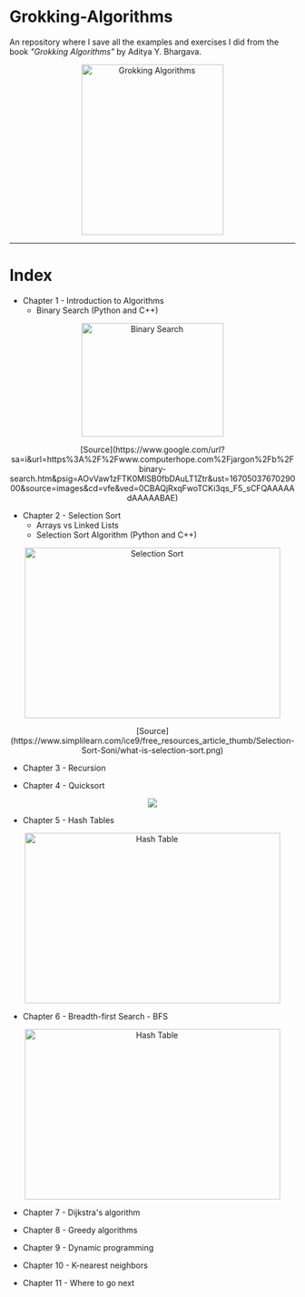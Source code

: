 # Grokking-Algorithms
 An repository where I save all the examples and exercises I did from the book *"Grokking Algorithms"* by Aditya Y. Bhargava.

<p align="center">
<img src="https://m.media-amazon.com/images/I/91p7WLtvCAL.jpg" alt="Grokking Algorithms" style="height: 300px; width:250px;"/>
</p>

---
# Index

* Chapter 1 - Introduction to Algorithms
	- Binary Search (Python and C++)

<p align="center">
<img src="https://www.computerhope.com/jargon/b/binary-search.jpg" alt="Binary Search" style="height: 200px; width:250px;"/>
</p>

<center> [Source](https://www.google.com/url?sa=i&url=https%3A%2F%2Fwww.computerhope.com%2Fjargon%2Fb%2Fbinary-search.htm&psig=AOvVaw1zFTK0MlSB0fbDAuLT1Ztr&ust=1670503767029000&source=images&cd=vfe&ved=0CBAQjRxqFwoTCKi3qs_F5_sCFQAAAAAdAAAAABAE) </center>

* Chapter 2 - Selection Sort
	- Arrays vs Linked Lists
	- Selection Sort Algorithm (Python and C++)

<p align="center">
<img src="https://www.simplilearn.com/ice9/free_resources_article_thumb/Selection-Sort-Soni/what-is-selection-sort.png" alt="Selection Sort" style="height: 300px; width:450px;"/>
</p>

<center> [Source](https://www.simplilearn.com/ice9/free_resources_article_thumb/Selection-Sort-Soni/what-is-selection-sort.png)</center>

* Chapter 3 - Recursion

* Chapter 4 - Quicksort

<p align="center">
<img src="https://favtutor.com/resources/images/uploads/mceu_46432632011643441346270.png" />
</p>

* Chapter 5 - Hash Tables

<p align="center">
<img src="https://upload.wikimedia.org/wikipedia/commons/thumb/7/7d/Hash_table_3_1_1_0_1_0_0_SP.svg/1200px-Hash_table_3_1_1_0_1_0_0_SP.svg.png" alt="Hash Table" style="height: 300px; width:450px;"/>
</p>


* Chapter 6 - Breadth-first Search - BFS

<p align="center">
<img src="https://indiascreen.ir/red?url=https%3A%2F%2Fstatic.javatpoint.com%2Ftutorial%2Fai%2Fimages%2Fbreadth-first-search.png" alt="Hash Table" style="height: 300px; width:450px;"/>
</p>

* Chapter 7 - Dijkstra's algorithm

* Chapter 8 - Greedy algorithms

* Chapter 9 - Dynamic programming

* Chapter 10 - K-nearest neighbors

* Chapter 11 - Where to go next



